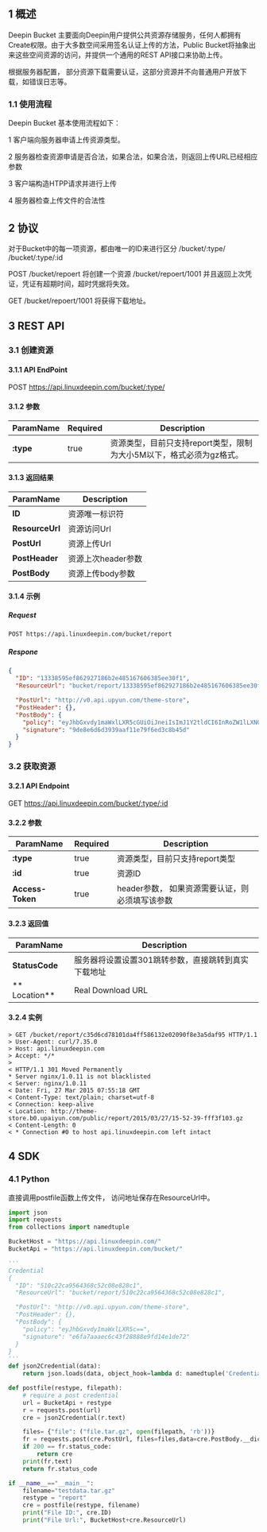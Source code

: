<!--Meta
category:公共服务
title:Deepin Bucket
DO NOT Delete Meta Above -->


## 1 概述
Deepin Bucket 主要面向Deepin用户提供公共资源存储服务，任何人都拥有Create权限。由于大多数空间采用签名认证上传的方法，Public Bucket将抽象出来这些空间资源的访问，并提供一个通用的REST API接口来协助上传。

根据服务器配置， 部分资源下载需要认证，这部分资源并不向普通用户开放下载，如错误日志等。

### 1.1 使用流程

Deepin Bucket 基本使用流程如下：

1 客户端向服务器申请上传资源类型。

2 服务器检查资源申请是否合法，如果合法，如果合法，则返回上传URL已经相应参数

3 客户端构造HTPP请求并进行上传

4 服务器检查上传文件的合法性


## 2 协议

对于Bucket中的每一项资源，都由唯一的ID来进行区分
/bucket/:type/
/bucket/:type/:id

POST /bucket/repoert 将创建一个资源 /bucket/repoert/1001
并且返回上次凭证，凭证有超期时间，超时凭据将失效。

GET /bucket/repoert/1001 将获得下载地址。

## 3 REST API

### 3.1 创建资源

#### 3.1.1 API EndPoint

POST https://api.linuxdeepin.com/bucket/:type/

#### 3.1.2 参数

| ParamName                  | Required      | Description                    |
| -------------------------- |---------------|------------------------------- |
| **:type**               | true          | 资源类型，目前只支持report类型，限制为大小5M以下，格式必须为gz格式。                          |


#### 3.1.3 返回结果

| ParamName      | Description         |
|--------------- |---------------------|
| **ID**        | 资源唯一标识符 |
| **ResourceUrl** | 资源访问Url |
| **PostUrl** | 资源上传Url |
| **PostHeader** | 资源上次header参数 |
| **PostBody** | 资源上传body参数 |

#### 3.1.4 示例

##### Request
```http
POST https://api.linuxdeepin.com/bucket/report
```
##### Respone
```` json
{
  "ID": "13338595ef862927186b2e485167606385ee30f1",
  "ResourceUrl": "bucket/report/13338595ef862927186b2e485167606385ee30f1",

  "PostUrl": "http://v0.api.upyun.com/theme-store",
  "PostHeader": {},
  "PostBody": {
    "policy": "eyJhbGxvdy1maWxlLXR5cGUiOiJneiIsImJ1Y2tldCI6InRoZW1lLXN0b3JlIiwiY29udGVudC1sZW5ndGgtcmFuZ2UiOiIxMDI0LDkwNDg1NzYiLCJleHBpcmF0aW9uIjoxNDI3NDQyNzUzLCJzYXZlLWtleSI6Ii9wdWJsaWMvcmVwb3J0LzIwMTUvMDMvMjcvMTUtMzctMzMtNjkxNzIxZWEuZ3oifQ==",
    "signature": "9de8e6d6d3939aaf11e79f6ed3c8b45d"
  }
}
````

### 3.2 获取资源

#### 3.2.1 API Endpoint

GET https://api.linuxdeepin.com/bucket/:type/:id

#### 3.2.2 参数
| ParamName                  | Required      | Description                    |
| -------------------------- |---------------|------------------------------- |
| **:type**               | true          | 资源类型，目前只支持report类型    |
| **:id**               | true          | 资源ID    |
| **Access-Token**     | true          | header参数， 如果资源需要认证，则必须填写该参数    |

#### 3.2.3 返回值

| ParamName      | Description         |
|--------------- |---------------------|
| **StatusCode** | 服务器将设置设置301跳转参数，直接跳转到真实下载地址 |
| ** Location** | Real Download URL |

#### 3.2.4 实例

```curl
> GET /bucket/report/c35d6cd78101da4ff586132e02090f8e3a5daf95 HTTP/1.1
> User-Agent: curl/7.35.0
> Host: api.linuxdeepin.com
> Accept: */*
>
< HTTP/1.1 301 Moved Permanently
* Server nginx/1.0.11 is not blacklisted
< Server: nginx/1.0.11
< Date: Fri, 27 Mar 2015 07:55:18 GMT
< Content-Type: text/plain; charset=utf-8
< Connection: keep-alive
< Location: http://theme-store.b0.upaiyun.com/public/report/2015/03/27/15-52-39-fff3f103.gz
< Content-Length: 0
< * Connection #0 to host api.linuxdeepin.com left intact
```

## 4 SDK

### 4.1 Python

直接调用postfile函数上传文件， 访问地址保存在ResourceUrl中。

```python
import json
import requests
from collections import namedtuple

BucketHost = "https://api.linuxdeepin.com/"
BucketApi = "https://api.linuxdeepin.com/bucket/"

'''
Credential
{
  "ID": "510c22ca9564368c52c08e828c1",
  "ResourceUrl": "bucket/report/510c22ca9564368c52c08e828c1",

  "PostUrl": "http://v0.api.upyun.com/theme-store",
  "PostHeader": {},
  "PostBody": {
    "policy": "eyJhbGxvdy1maWxlLXR5c==",
    "signature": "e6fa7aaaec6c43f28888e9fd14e1de72"
  }
}
'''
def json2Credential(data):
    return json.loads(data, object_hook=lambda d: namedtuple('Credential', d.keys())(*d.values()))

def postfile(restype, filepath):
    # require a post credential
    url = BucketApi + restype
    r = requests.post(url)
    cre = json2Credential(r.text)

    files= {"file": ("file.tar.gz", open(filepath, 'rb'))}
    fr = requests.post(cre.PostUrl, files=files,data=cre.PostBody.__dict__, headers=cre.PostHeader)
    if 200 == fr.status_code:
        return cre
    print(fr.text)
    return fr.status_code

if __name__=="__main__":
    filename="testdata.tar.gz"
    restype = "report"
    cre = postfile(restype, filename)
    print("File ID:", cre.ID)
    print("File Url:", BucketHost+cre.ResourceUrl)

```
